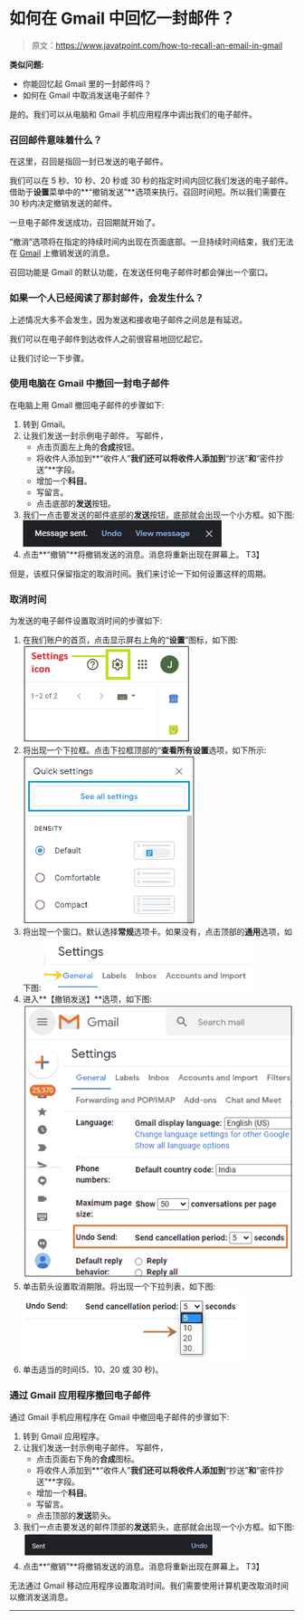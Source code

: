 # 如何在 Gmail 中回忆一封邮件？

> 原文：<https://www.javatpoint.com/how-to-recall-an-email-in-gmail>

**类似问题:**

*   你能回忆起 Gmail 里的一封邮件吗？
*   如何在 Gmail 中取消发送电子邮件？

是的。我们可以从电脑和 Gmail 手机应用程序中调出我们的电子邮件。

### 召回邮件意味着什么？

在这里，召回是指回一封已发送的电子邮件。

我们可以在 5 秒、10 秒、20 秒或 30 秒的指定时间内回忆我们发送的电子邮件。借助于**设置**菜单中的**“撤销发送”**选项来执行。召回时间短。所以我们需要在 30 秒内决定撤销发送的邮件。

一旦电子邮件发送成功，召回期就开始了。

“撤消”选项将在指定的持续时间内出现在页面底部。一旦持续时间结束，我们无法在 [Gmail](gmail) 上撤销发送的消息。

召回功能是 Gmail 的默认功能，在发送任何电子邮件时都会弹出一个窗口。

### 如果一个人已经阅读了那封邮件，会发生什么？

上述情况大多不会发生，因为发送和接收电子邮件之间总是有延迟。

我们可以在电子邮件到达收件人之前很容易地回忆起它。

让我们讨论一下步骤。

### 使用电脑在 Gmail 中撤回一封电子邮件

在电脑上用 Gmail 撤回电子邮件的步骤如下:

1.  转到 Gmail。
2.  让我们发送一封示例电子邮件。
    写邮件，
    *   点击页面左上角的**合成**按钮。
    *   将收件人添加到**“收件人”**我们还可以将收件人添加到**“抄送”**和**“密件抄送”**字段。
    *   增加一个**科目**。
    *   写留言。
    *   点击底部的**发送**按钮。
3.  我们一点击要发送的邮件底部的**发送**按钮，底部就会出现一个小方框。如下图:
    ![How to recall an email in Gmail](img/d17d5a7afb69edf81490481c4e445872.png)
4.  点击**“撤销”**将撤销发送的消息。消息将重新出现在屏幕上。
    T3】

但是，该框只保留指定的取消时间。我们来讨论一下如何设置这样的周期。

### 取消时间

为发送的电子邮件设置取消时间的步骤如下:

1.  在我们账户的首页，点击显示屏右上角的“**设置**”图标，如下图:
    ![How to recall an email in Gmail](img/18e54ec0b80321891dd7392fded72de9.png)
2.  将出现一个下拉框。点击下拉框顶部的“**查看所有设置**选项，如下所示:
    ![How to recall an email in Gmail](img/2d56bb97fce8a78b2666d6e822e04be3.png)
3.  将出现一个窗口。默认选择**常规**选项卡。如果没有，点击顶部的**通用**选项，如下图:
    ![How to recall an email in Gmail](img/3905800a129a513397fe8e6a006d2648.png)
4.  进入**【撤销发送】**选项，如下图:
    ![How to recall an email in Gmail](img/0e50ace0817133c09bc835f6c6652747.png)
5.  单击箭头设置取消期限。将出现一个下拉列表，如下图:
    ![How to recall an email in Gmail](img/e07f07d8ddece2c9cb746521f6939d53.png)
6.  单击适当的时间(5、10、20 或 30 秒)。

### 通过 Gmail 应用程序撤回电子邮件

通过 Gmail 手机应用程序在 Gmail 中撤回电子邮件的步骤如下:

1.  转到 Gmail 应用程序。
2.  让我们发送一封示例电子邮件。
    写邮件，
    *   点击页面右下角的**合成**图标。
    *   将收件人添加到**“收件人”**我们还可以将收件人添加到**“抄送”**和**“密件抄送”**字段。
    *   增加一个**科目**。
    *   写留言。
    *   点击顶部的**发送**箭头。
3.  我们一点击要发送的邮件顶部的**发送**箭头，底部就会出现一个小方框。如下图:
    ![How to recall an email in Gmail](img/ed293148940ad29138760bb5b048db5b.png)
4.  点击**“撤销”**将撤销发送的消息。消息将重新出现在屏幕上。
    T3】

无法通过 Gmail 移动应用程序设置取消时间。我们需要使用计算机更改取消时间以撤消发送消息。

* * *